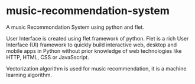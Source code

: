 # music-recommendation-system
A music Recommondation System using python and flet.

User Interface is created using flet framework of python.
Flet is a rich User Interface (UI) framework to quickly build interactive web, desktop and mobile apps in Python without prior knowledge of
web technologies like HTTP, HTML, CSS or JavaSscript.

Vectorization algorithm is used for music recommendation, it is a machine learning algorithm.


